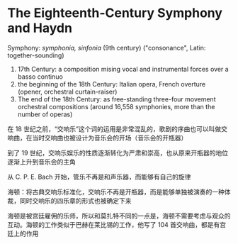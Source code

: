 # The Eighteenth-Century Symphony and Haydn

Symphony: *symphonia, sinfonia* (9th century) ("consonance", Latin: together-sounding)

1. 17th Century: a composition mising vocal and instrumental forces over a basso continuo
2. the beginning of the 18th Century: Italian opera, French overture (opener, orchestral curtain-raiser)
3. The end of the 18th Century: as free-standing three-four movement orchestral compositions (around 16,558 symphonies, more than the number of operas)

在 18 世纪之前，“交响乐”这个词的运用是非常混乱的，歌剧的序曲也可以叫做交响曲，在当时交响曲也被设计为音乐会的开场（音乐会的开瓶器）

到了 19 世纪，交响乐娱乐的性质逐渐转化为严肃和崇高，也从原来开瓶器的地位逐渐上升到音乐会的主角

从 C. P. E. Bach 开始，管乐不再是和声乐器，而能够有自己的旋律

海顿：将古典交响乐标准化，交响乐不再是开瓶器，而是能够单独被演奏的一种体裁，同时交响乐的四乐章的形式也被确定下来

海顿是被宫廷雇佣的乐师，所以和莫扎特不同的一点是，海顿不需要考虑与观众的互动。海顿的工作类似于巴赫在莱比锡的工作，他写了 104 首交响曲，都是有宫廷上的作用
